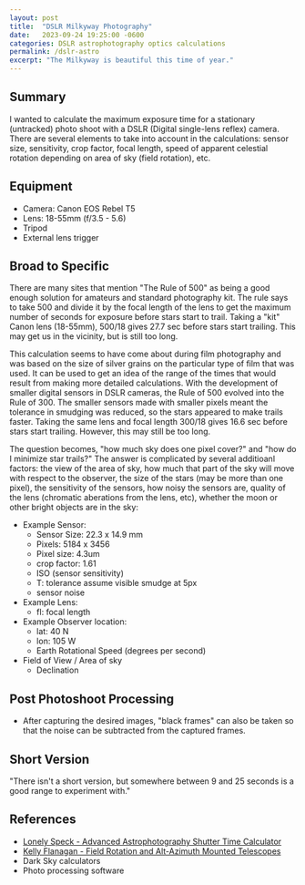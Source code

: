 ```yaml
---
layout: post
title:  "DSLR Milkyway Photography"
date:   2023-09-24 19:25:00 -0600
categories: DSLR astrophotography optics calculations
permalink: /dslr-astro
excerpt: "The Milkyway is beautiful this time of year."
---
```

## Summary
I wanted to calculate the maximum exposure time for a stationary (untracked) photo shoot with a DSLR (Digital single-lens reflex) camera. There are several elements to take into account in the calculations: sensor size, sensitivity, crop factor, focal length, speed of apparent celestial rotation depending on area of sky (field rotation), etc.

## Equipment
* Camera: Canon EOS Rebel T5
* Lens: 18-55mm (f/3.5 - 5.6)
* Tripod
* External lens trigger

## Broad to Specific
There are many sites that mention "The Rule of 500" as being a good enough solution for amateurs and standard photography kit. The rule says to take 500 and divide it by the focal length of the lens to get the maximum number of seconds for exposure before stars start to trail. Taking a "kit" Canon lens (18-55mm), 500/18 gives 27.7 sec before stars start trailing. This may get us in the vicinity, but is still too long.

This calculation seems to have come about during film photography and was based on the size of silver grains on the particular type of film that was used. It can be used to get an idea of the range of the times that would result from making more detailed calculations. With the development of smaller digital sensors in DSLR cameras, the Rule of 500 evolved into the Rule of 300. The smaller sensors made with smaller pixels meant the tolerance in smudging was reduced, so the stars appeared to make trails faster. Taking the same lens and focal length 300/18 gives 16.6 sec before stars start trailing. However, this may still be too long.

The question becomes, "how much sky does one pixel cover?" and "how do I minimize star trails?" The answer is complicated by several additioanl factors: the view of the area of sky,  how much that part of the sky will move with respect to the observer, the size of the stars (may be more than one pixel), the sensitivity of the sensors, how noisy the sensors are, quality of the lens (chromatic aberations from the lens, etc), whether the moon or other bright objects are in the sky:
* Example Sensor:
    * Sensor Size: 22.3 x 14.9 mm
    * Pixels: 5184 x 3456
    * Pixel size: 4.3um
    * crop factor: 1.61
    * ISO (sensor sensitivity)
    * T: tolerance assume visible smudge at 5px
    * sensor noise
* Example Lens:
    * fl: focal length
* Example Observer location:
    * lat: 40 N
    * lon: 105 W
    * Earth Rotational Speed (degrees per second)
* Field of View / Area of sky
    * Declination

## Post Photoshoot Processing
* After capturing the desired images, "black frames" can also be taken so that the noise can be subtracted from the captured frames.

## Short Version
"There isn't a short version, but somewhere between 9 and 25 seconds is a good range to experiment with."

## References
* [Lonely Speck - Advanced Astrophotography Shutter Time Calculator](https://www.lonelyspeck.com/advanced-astrophotography-shutter-time-calculator/)
* [Kelly Flanagan - Field Rotation and Alt-Azimuth Mounted Telescopes](https://kelly.flanagan.io/astronomy/astrophotography/field-rotation-and-alt-azimuth-mounted-telescopes/)
* Dark Sky calculators
* Photo processing software
